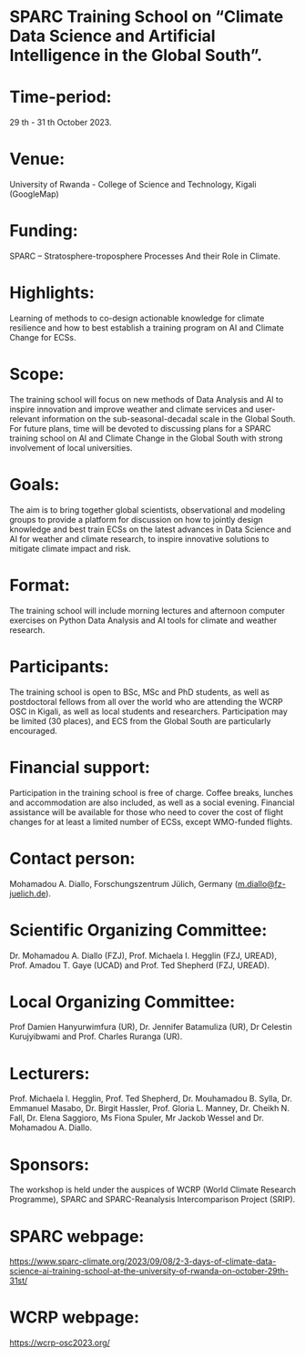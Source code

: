 
# SPARC Training School on “Climate Data Science and Artificial Intelligence in the Global South”.

# Time-period: 
29 th - 31 th October 2023.
# Venue: 
University of Rwanda - College of Science and Technology, Kigali (GoogleMap)
# Funding: 
SPARC – Stratosphere-troposphere Processes And their Role in Climate.
# Highlights: 
Learning of methods to co-design actionable knowledge for climate resilience and how to best establish a training program on AI and Climate Change for ECSs.

# Scope: 
The training school will focus on new methods of Data Analysis and AI to inspire innovation and improve weather and climate services and user-relevant information on the sub-seasonal-decadal scale in the Global South. For future plans, time will be devoted to discussing plans for a SPARC training school on AI and Climate Change in the Global South with strong involvement of local universities.

# Goals:
The aim is to bring together global scientists, observational and modeling groups to provide a platform for discussion on how to jointly design knowledge and best train ECSs on the latest advances in Data Science and AI for weather and climate research, to inspire innovative solutions to mitigate climate impact and risk.

# Format: 
The training school will include morning lectures and afternoon computer exercises on Python Data Analysis and AI tools for climate and weather research.

# Participants: 
The training school is open to BSc, MSc and PhD students, as well as postdoctoral fellows from all over the world who are attending the WCRP OSC in Kigali, as well as local students and researchers. Participation may be limited (30 places), and ECS from the Global South are particularly encouraged.

# Financial support: 
Participation in the training school is free of charge. Coffee breaks, lunches and accommodation are also included, as well as a social evening. Financial assistance will be available for those who need to cover the cost of flight changes for at least a limited number of ECSs, except WMO-funded flights.

# Contact person: 
Mohamadou A. Diallo, Forschungszentrum Jülich, Germany (m.diallo@fz-juelich.de).

# Scientific Organizing Committee: 
Dr. Mohamadou A. Diallo (FZJ), Prof. Michaela I. Hegglin (FZJ, UREAD), Prof. Amadou T. Gaye (UCAD) and Prof. Ted Shepherd (FZJ, UREAD). 

# Local Organizing Committee: 
Prof Damien Hanyurwimfura (UR), Dr. Jennifer Batamuliza (UR), Dr Celestin Kurujyibwami and Prof. Charles Ruranga (UR).

# Lecturers: 
Prof. Michaela I. Hegglin, Prof. Ted Shepherd, Dr. Mouhamadou B. Sylla, Dr. Emmanuel Masabo, Dr. Birgit Hassler, Prof. Gloria L. Manney, Dr. Cheikh N. Fall, Dr. Elena Saggioro, Ms Fiona Spuler, Mr Jackob Wessel and Dr. Mohamadou A. Diallo.

# Sponsors: 
The workshop is held under the auspices of WCRP (World Climate Research Programme), SPARC and SPARC-Reanalysis Intercomparison Project (SRIP).

# SPARC webpage: 
https://www.sparc-climate.org/2023/09/08/2-3-days-of-climate-data-science-ai-training-school-at-the-university-of-rwanda-on-october-29th-31st/

# WCRP webpage: 
https://wcrp-osc2023.org/
